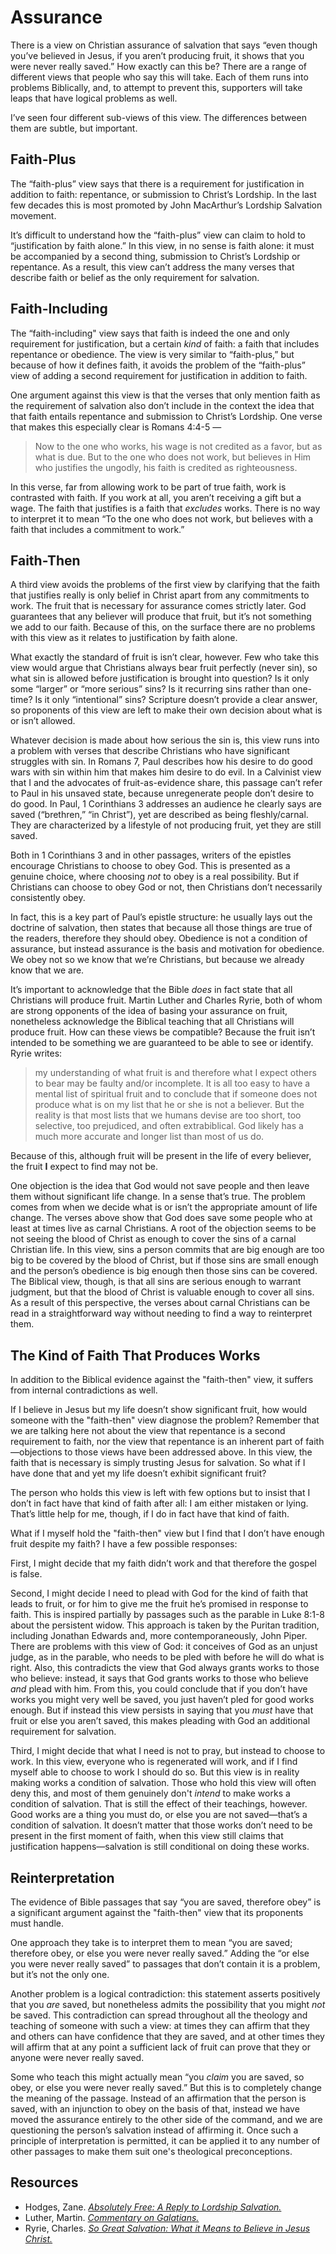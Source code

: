 # Assurance

There is a view on Christian assurance of salvation that says “even though you’ve believed in Jesus, if you aren’t producing fruit, it shows that you were never really saved.” How exactly can this be? There are a range of different views that people who say this will take. Each of them runs into problems Biblically, and, to attempt to prevent this, supporters will take leaps that have logical problems as well.

I’ve seen four different sub-views of this view. The differences between them are subtle, but important.

## Faith-Plus
The “faith-plus” view says that there is a requirement for justification in addition to faith: repentance, or submission to Christ’s Lordship. In the last few decades this is most promoted by John MacArthur’s Lordship Salvation movement.

It’s difficult to understand how the “faith-plus” view can claim to hold to “justification by faith alone.” In this view, in no sense is faith alone: it must be accompanied by a second thing, submission to Christ’s Lordship or repentance. As a result, this view can’t address the many verses that describe faith or belief as the only requirement for salvation.

## Faith-Including
The “faith-including" view says that faith is indeed the one and only requirement for justification, but a certain *kind* of faith: a faith that includes repentance or obedience. The view is very similar to “faith-plus,” but because of how it defines faith, it avoids the problem of the “faith-plus” view of adding a second requirement for justification in addition to faith.

One argument against this view is that the verses that only mention faith as the requirement of salvation also don’t include in the context the idea that that faith entails repentance and submission to Christ’s Lordship. One verse that makes this especially clear is Romans 4:4-5 —

> Now to the one who works, his wage is not credited as a favor, but as what is due. But to the one who does not work, but believes in Him who justifies the ungodly, his faith is credited as righteousness.

In this verse, far from allowing work to be part of true faith, work is contrasted with faith. If you work at all, you aren’t receiving a gift but a wage. The faith that justifies is a faith that *excludes* works. There is no way to interpret it to mean “To the one who does not work, but believes with a faith that includes a commitment to work.”

## Faith-Then
A third view avoids the problems of the first view by clarifying that the faith that justifies really is only belief in Christ apart from any commitments to work. The fruit that is necessary for assurance comes strictly later. God guarantees that any believer will produce that fruit, but it’s not something we add to our faith. Because of this, on the surface there are no problems with this view as it relates to justification by faith alone.

What exactly the standard of fruit is isn’t clear, however. Few who take this view would argue that Christians always bear fruit perfectly (never sin), so what sin is allowed before justification is brought into question? Is it only some “larger” or “more serious” sins? Is it recurring sins rather than one-time? Is it only “intentional” sins? Scripture doesn’t provide a clear answer, so proponents of this view are left to make their own decision about what is or isn’t allowed.

Whatever decision is made about how serious the sin is, this view runs into a problem with verses that describe Christians who have significant struggles with sin. In Romans 7, Paul describes how his desire to do good wars with sin within him that makes him desire to do evil. In a Calvinist view that I and the advocates of fruit-as-evidence share, this passage can’t refer to Paul in his unsaved state, because unregenerate people don’t desire to do good. In Paul, 1 Corinthians 3 addresses an audience he clearly says are saved (“brethren,” “in Christ”), yet are described as being fleshly/carnal. They are characterized by a lifestyle of not producing fruit, yet they are still saved.

Both in 1 Corinthians 3 and in other passages, writers of the epistles encourage Christians to choose to obey God. This is presented as a genuine choice, where choosing *not* to obey is a real possibility. But if Christians can choose to obey God or not, then Christians don’t necessarily consistently obey.

In fact, this is a key part of Paul’s epistle structure: he usually lays out the doctrine of salvation, then states that because all those things are true of the readers, therefore they should obey. Obedience is not a condition of assurance, but instead assurance is the basis and motivation for obedience. We obey not so we know that we’re Christians, but because we already know that we are.

It’s important to acknowledge that the Bible *does* in fact state that all Christians will produce fruit. Martin Luther and Charles Ryrie, both of whom are strong opponents of the idea of basing your assurance on fruit, nonetheless acknowledge the Biblical teaching that all Christians will produce fruit. How can these views be compatible? Because the fruit isn’t intended to be something we are guaranteed to be able to see or identify. Ryrie writes:

> my understanding of what fruit is and therefore what I expect others to bear may be faulty and/or incomplete. It is all too easy to have a mental list of spiritual fruit and to conclude that if someone does not produce what is on my list that he or she is not a believer. But the reality is that most lists that we humans devise are too short, too selective, too prejudiced, and often extrabiblical. God likely has a much more accurate and longer list than most of us do.

Because of this, although fruit will be present in the life of every believer, the fruit **I** expect to find may not be.

One objection is the idea that God would not save people and then leave them without significant life change. In a sense that’s true. The problem comes from when we decide what is or isn’t the appropriate amount of life change. The verses above show that God does save some people who at least at times live as carnal Christians. A root of the objection seems to be not seeing the blood of Christ as enough to cover the sins of a carnal Christian life. In this view, sins a person commits that are big enough are too big to be covered by the blood of Christ, but if those sins are small enough and the person’s obedience is big enough then those sins can be covered. The Biblical view, though, is that all sins are serious enough to warrant judgment, but that the blood of Christ is valuable enough to cover all sins. As a result of this perspective, the verses about carnal Christians can be read in a straightforward way without needing to find a way to reinterpret them.

## The Kind of Faith That Produces Works
In addition to the Biblical evidence against the "faith-then" view, it suffers from internal contradictions as well.

If I believe in Jesus but my life doesn’t show significant fruit, how would someone with the "faith-then" view diagnose the problem? Remember that we are talking here not about the view that repentance is a second requirement to faith, nor the view that repentance is an inherent part of faith—objections to those views have been addressed above. In this view, the faith that is necessary is simply trusting Jesus for salvation. So what if I have done that and yet my life doesn’t exhibit significant fruit?

The person who holds this view is left with few options but to insist that I don’t in fact have that kind of faith after all: I am either mistaken or lying. That’s little help for me, though, if I do in fact have that kind of faith.

What if I myself hold the "faith-then" view but I find that I don’t have enough fruit despite my faith? I have a few possible responses:

First, I might decide that my faith didn’t work and that therefore the gospel is false.

Second, I might decide I need to plead with God for the kind of faith that leads to fruit, or for him to give me the fruit he’s promised in response to faith. This is inspired partially by passages such as the parable in Luke 8:1-8 about the persistent widow. This approach is taken by the Puritan tradition, including Jonathan Edwards and, more contemporaneously, John Piper. There are problems with this view of God: it conceives of God as an unjust judge, as in the parable, who needs to be pled with before he will do what is right. Also, this contradicts the view that God always grants works to those who believe: instead, it says that God grants works to those who believe *and* plead with him. From this, you could conclude that if you don’t have works you might very well be saved, you just haven’t pled for good works enough. But if instead this view persists in saying that you *must* have that fruit or else you aren’t saved, this makes pleading with God an additional requirement for salvation.

Third, I might decide that what I need is not to pray, but instead to choose to work. In this view, everyone who is regenerated will work, and if I find myself able to choose to work I should do so. But this view is in reality making works a condition of salvation. Those who hold this view will often deny this, and most of them genuinely don't *intend* to make works a condition of salvation. That is still the effect of their teachings, however. Good works are a thing you must do, or else you are not saved—that’s a condition of salvation. It doesn’t matter that those works don’t need to be present in the first moment of faith, when this view still claims that justification happens—salvation is still conditional on doing these works.

## Reinterpretation
The evidence of Bible passages that say “you are saved, therefore obey” is a significant argument against the "faith-then" view that its proponents must handle.

One approach they take is to interpret them to mean “you are saved; therefore obey, or else you were never really saved.” Adding the “or else you were never really saved” to passages that don’t contain it is a problem, but it’s not the only one.

Another problem is a logical contradiction: this statement asserts positively that you *are* saved, but nonetheless admits the possibility that you might *not* be saved. This contradiction can spread throughout all the theology and teaching of someone with such a view: at times they can affirm that they and others can have confidence that they are saved, and at other times they will affirm that at any point a sufficient lack of fruit can prove that they or anyone were never really saved.

Some who teach this might actually mean “you *claim* you are saved, so obey, or else you were never really saved.” But this is to completely change the meaning of the passage. Instead of an affirmation that the person is saved, with an injunction to obey on the basis of that, instead we have moved the assurance entirely to the other side of the command, and we are questioning the person’s salvation instead of affirming it. Once such a principle of interpretation is permitted, it can be applied it to any number of other passages to make them suit one's theological preconceptions.

## Resources

- Hodges, Zane. [*Absolutely Free: A Reply to Lordship Salvation.*](https://www.amazon.com/Absolutely-Free-Biblical-Lordship-Salvation-ebook/dp/B07G4M62GY/ref=sr_1_1?keywords=zane+hodges+absolutely+free&qid=1578309736&sr=8-1)
- Luther, Martin. [*Commentary on Galatians.*](https://www.amazon.com/Commentary-Galatians-Martin-Luther-ebook/dp/B07WCQVM1R/ref=sr_1_2?crid=BU0QIE4ZHUOO&keywords=martin+luther+commentary+on+galatians&qid=1578309773&sprefix=martin+luther+commentary+on%2Caps%2C241&sr=8-2)
- Ryrie, Charles. [*So Great Salvation: What it Means to Believe in Jesus Christ.*](https://www.amazon.com/So-Great-Salvation-Believe-Christ/dp/0802478182/ref=sr_1_1?crid=2YMZ9654PX6IK&keywords=so+great+salvation+charles+ryrie&qid=1578309670&sprefix=ryrie+so+%2Caps%2C149&sr=8-1)
